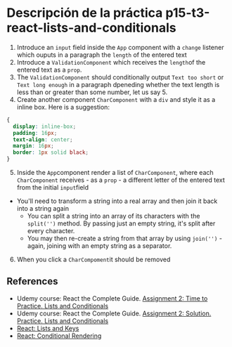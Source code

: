 # Descripción de la práctica p15-t3-react-lists-and-conditionals

1.  Introduce an `input` field inside the `App` component with a `change` listener which ouputs in a paragraph the `length` of the entered text
2. Introduce a `ValidationComponent` which receives the `length`of the entered text as a `prop`.
3. The `ValidationComponent` should conditionally output `Text too short` or `Text long enough` in a paragraph dpeneding whether the text length is less than or greater than some number, let us say 5.
4. Create another component `CharComponent` with a `div` and style it as a inline box. Here is a suggestion:

  ```css
  {
    display: inline-box;
    padding: 16px;
    text-align: center;
    margin: 16px;
    border: 1px solid black;
  }
  ```
5. Inside the `App`component render a list of `CharComponent`, where each `CharComponent` receives - as a `prop` - a different letter of the entered  text from the initial `input`field
  - You'll  need to transform a string into a real array and then join it back into a string again
    - You can split a string into an array of its characters with the `split('')`  method. By passing just an empty string, it's split after every character.
    - You may then re-create a string from that array by using `join('')`  - again, joining with an empty string as a separator.
6. When you click a `CharCompoment`it should be removed




## References

* Udemy course: React the Complete Guide. [Assignment 2: Time to Practice. Lists and Conditionals](https://www.udemy.com/course/react-the-complete-guide-incl-redux/learn/practice/16066/introduction#bookmarks)
* Udemy course: React the Complete Guide. [Assignment 2: Solution. Practice. Lists and Conditionals](https://www.udemy.com/course/react-the-complete-guide-incl-redux/learn/lecture/12982502#bookmarks)
* [React: Lists and Keys](https://reactjs.org/docs/lists-and-keys.html)
* [React: Conditional Rendering](https://reactjs.org/docs/conditional-rendering.html)
